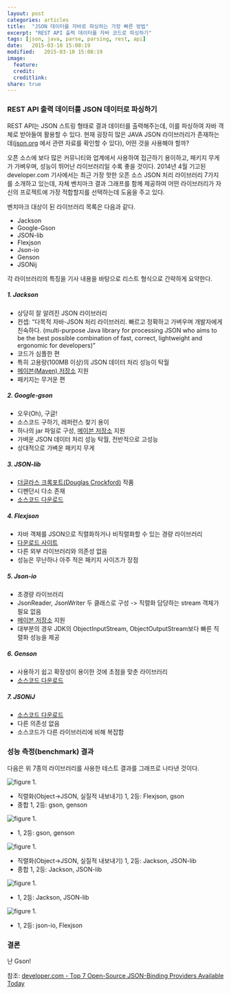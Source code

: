 ```yaml
---
layout: post
categories: articles
title:  "JSON 데이터를 자바로 파싱하는 가장 빠른 방법"
excerpt: "REST API 출력 데이터를 자바 코드로 파싱하기"
tags: [json, java, parse, parsing, rest, api]
date:   2015-03-10 15:08:19
modified:   2015-03-10 15:08:19
image:
  feature:
  credit:
  creditlink:
share: true
---
```


### REST API 출력 데이터를 JSON 데이터로 파싱하기

REST API는 JSON 스트링 형태로 결과 데이터를 출력해주는데, 이를 파싱하여 자바 객체로 받아들여 활용할 수 있다. 현재 굉장히 많은 JAVA JSON 라이브러리가 존재하는데([json.org](http://json.org) 에서 관련 자료를 확인할 수 있다), 어떤 것을 사용해야 할까?

오픈 소스에 보다 많은 커뮤니티와 업계에서 사용하여 접근하기 용이하고, 패키지 무게가 가벼우며, 성능이 뛰어난 라이브러리일 수록 좋을 것이다. 2014년 4월 기고된 developer.com 기사에서는 최근 가장 핫한 오픈 소스 JSON 처리 라이브러리 7가지를 소개하고 있는데, 자체 벤치마크 결과 그래프를 함께 제공하여 어떤 라이브러리가 자신의 프로젝트에 가장 적합할지를 선택하는데 도움을 주고 있다.

벤치마크 대상이 된 라이브러리 목록은 다음과 같다.

- Jackson
- Google-Gson
- JSON-lib
- Flexjson
- Json-io
- Genson
- JSONij

각 라이브러리의 특징을 기사 내용을 바탕으로 리스트 형식으로 간략하게 요약한다.

##### 1. Jackson
- 상당히 잘 알려진 JSON 라이브러리
- 컨셉: “다목적 자바-JSON 처리 라이브러리. 빠르고 정확하고 가벼우며 개발자에게 친숙하다. (multi-purpose Java library for processing JSON who aims to be the best possible combination of fast, correct, lightweight and ergonomic for developers)”
- 코드가 심플한 편
- 특히 고용량(100MB 이상)의 JSON 데이터 처리 성능이 탁월
- [메이븐(Maven) 저장소](http://repo1.maven.org/maven2/com/fasterxml/jackson/) 지원
- 패키지는 무거운 편

##### 2. Google-gson
- 오우(Oh), 구글!
- 소스코드 구하기, 레퍼런스 찾기 용이
- 하나의 jar 파일로 구성, [메이븐 저장소](http://search.maven.org/#artifactdetails%7Ccom.google.code.gson%7Cgson%7C2.3.1%7Cjar) 지원
- 가벼운 JSON 데이터 처리 성능 탁월, 전반적으로 고성능
- 상대적으로 가벼운 패키지 무게

##### 3. JSON-lib
- [더글라스 크록포트(Douglas Crockford)](http://en.wikipedia.org/wiki/Douglas_Crockford) 작품
- 디펜던시 다소 존재
- [소스코드 다운로드](http://sourceforge.net/projects/json-lib/files/)

##### 4. Flexjson
- 자바 객체를 JSON으로 직렬화하거나 비직렬화할 수 있는 경량 라이브러리
- [다운로드 사이트](http://sourceforge.net/projects/flexjson/files/)
- 다른 외부 라이브러리와 의존성 없음
- 성능은 무난하나 아주 적은 패키지 사이즈가 장점

##### 5. Json-io
- 초경량 라이브러리
- JsonReader, JsonWriter 두 클래스로 구성 -> 직렬화 담당하는 stream 객체가 필요 없음
- [메이븐 저장소]("http://search.maven.org/#search|ga|1|json-io") 지원
- 대부분의 경우 JDK의 ObjectInputStream, ObjectOutputStream보다 빠른 직렬화 성능을 제공

##### 6. Genson
- 사용하기 쉽고 확장성이 용이한 것에 초점을 맞춘 라이브러리
- [소스코드 다운로드](https://code.google.com/p/genson/downloads/list)

##### 7. JSONiJ
- [소스코드 다운로드](https://bitbucket.org/jmarsden/jsonij/downloads)
- 다른 의존성 없음
- 소스코드가 다른 라이브러리에 비해 복잡함


### 성능 측정(benchmark) 결과
다음은 위 7종의 라이브러리를 사용한 테스트 결과를 그래프로 나타낸 것이다.

![figure 1.](/images/20150310_json_library/benchmark1.png "그림 1. 작은 용량 직렬화/비직렬화")

- 직렬화(Object->JSON, 실질적 내보내기) 1, 2등: Flexjson, gson
- 종합 1, 2등: gson, genson

![figure 1.](/images/20150310_json_library/benchmark2.png "그림 1. 작은 용량 전체 시간")

- 1, 2등: gson, genson

![figure 1.](/images/20150310_json_library/benchmark3.png "그림 1. 큰 용량 직렬화/비직렬화")

- 직렬화(Object->JSON, 실질적 내보내기) 1, 2등: Jackson, JSON-lib
- 종합 1, 2등: Jackson, JSON-lib

![figure 1.](/images/20150310_json_library/benchmark4.png "그림 1. 큰 용량 전체 시간")

- 1, 2등: Jackson, JSON-lib

![figure 1.](/images/20150310_json_library/benchmark5.png "그림 1. 라이브러리 전체 사이즈")

- 1, 2등: json-io, Flexjson

### 결론
난 Gson!

참조: [developer.com - Top 7 Open-Source JSON-Binding Providers Available Today](http://www.developer.com/lang/jscript/top-7-open-source-json-binding-providers-available-today.html)

